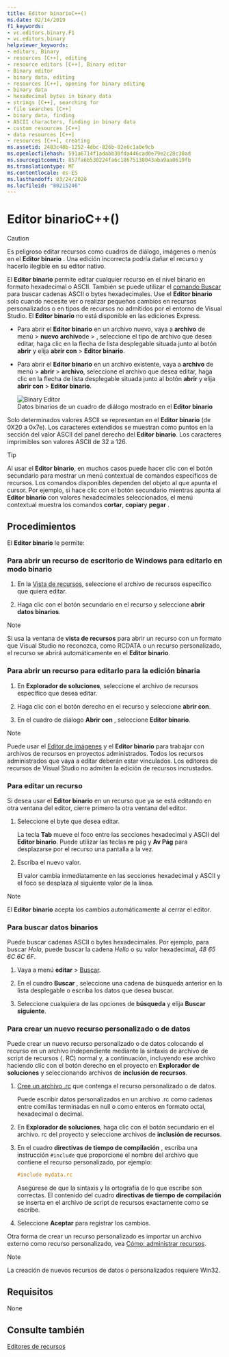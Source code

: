 ```yaml
---
title: Editor binarioC++()
ms.date: 02/14/2019
f1_keywords:
- vc.editors.binary.F1
- vc.editors.binary
helpviewer_keywords:
- editors, Binary
- resources [C++], editing
- resource editors [C++], Binary editor
- Binary editor
- binary data, editing
- resources [C++], opening for binary editing
- binary data
- hexadecimal bytes in binary data
- strings [C++], searching for
- file searches [C++]
- binary data, finding
- ASCII characters, finding in binary data
- custom resources [C++]
- data resources [C++]
- resources [C++], creating
ms.assetid: 2483c48b-1252-4dbc-826b-82e6c1a0e9cb
ms.openlocfilehash: 591a6714f1adabb30fda446cad0e79e2c28c30ad
ms.sourcegitcommit: 857fa6b530224fa6c18675138043aba9aa0619fb
ms.translationtype: MT
ms.contentlocale: es-ES
ms.lasthandoff: 03/24/2020
ms.locfileid: "80215246"
---
```

# <a name="binary-editor-c"></a>Editor binarioC++()

> [!CAUTION]
> Es peligroso editar recursos como cuadros de diálogo, imágenes o menús en el **Editor binario** . Una edición incorrecta podría dañar el recurso y hacerlo ilegible en su editor nativo.

El **Editor binario** permite editar cualquier recurso en el nivel binario en formato hexadecimal o ASCII. También se puede utilizar el [comando Buscar](/visualstudio/ide/reference/find-command) para buscar cadenas ASCII o bytes hexadecimales. Use el **Editor binario** solo cuando necesite ver o realizar pequeños cambios en recursos personalizados o en tipos de recursos no admitidos por el entorno de Visual Studio. El **Editor binario** no está disponible en las ediciones Express.

- Para abrir el **Editor binario** en un archivo nuevo, vaya a **archivo** de menú > **nuevo** **archivo**de > , seleccione el tipo de archivo que desea editar, haga clic en la flecha de lista desplegable situada junto al botón **abrir** y elija **abrir con** > **Editor binario**.

- Para abrir el **Editor binario** en un archivo existente, vaya a **archivo** de menú > **abrir** > **archivo**, seleccione el archivo que desea editar, haga clic en la flecha de lista desplegable situada junto al botón **abrir** y elija **abrir con** > **Editor binario**.

   ![Binary Editor](../mfc/media/vcbinaryeditor2.gif "vcBinaryEditor2")<br/>
   Datos binarios de un cuadro de diálogo mostrado en el **Editor binario**

Solo determinados valores ASCII se representan en el **Editor binario** (de 0X20 a 0x7e). Los caracteres extendidos se muestran como puntos en la sección del valor ASCII del panel derecho del **Editor binario**. Los caracteres imprimibles son valores ASCII de 32 a 126.

> [!TIP]
> Al usar el **Editor binario**, en muchos casos puede hacer clic con el botón secundario para mostrar un menú contextual de comandos específicos de recursos. Los comandos disponibles dependen del objeto al que apunta el cursor. Por ejemplo, si hace clic con el botón secundario mientras apunta al **Editor binario** con valores hexadecimales seleccionados, el menú contextual muestra los comandos **cortar**, **copiar**y **pegar** .

## <a name="how-to"></a>Procedimientos

El **Editor binario** le permite:

### <a name="to-open-a-windows-desktop-resource-for-binary-editing"></a>Para abrir un recurso de escritorio de Windows para editarlo en modo binario

1. En la [Vista de recursos](how-to-create-a-resource-script-file.md#create-resources), seleccione el archivo de recursos específico que quiera editar.

1. Haga clic con el botón secundario en el recurso y seleccione **abrir datos binarios**.

> [!NOTE]
> Si usa la ventana de **vista de recursos** para abrir un recurso con un formato que Visual Studio no reconozca, como RCDATA o un recurso personalizado, el recurso se abrirá automáticamente en el **Editor binario**.

### <a name="to-open-a-managed-resource-for-binary-editing"></a>Para abrir un recurso para editarlo para la edición binaria

1. En **Explorador de soluciones**, seleccione el archivo de recursos específico que desea editar.

1. Haga clic con el botón derecho en el recurso y seleccione **abrir con**.

1. En el cuadro de diálogo **Abrir con** , seleccione **Editor binario**.

> [!NOTE]
> Puede usar el [Editor de imágenes](../windows/image-editor-for-icons.md) y el **Editor binario** para trabajar con archivos de recursos en proyectos administrados. Todos los recursos administrados que vaya a editar deberán estar vinculados. Los editores de recursos de Visual Studio no admiten la edición de recursos incrustados.

### <a name="to-edit-a-resource"></a>Para editar un recurso

Si desea usar el **Editor binario** en un recurso que ya se está editando en otra ventana del editor, cierre primero la otra ventana del editor.

1. Seleccione el byte que desea editar.

   La tecla **Tab** mueve el foco entre las secciones hexadecimal y ASCII del **Editor binario**. Puede utilizar las teclas **re** pág y **Av Pág** para desplazarse por el recurso una pantalla a la vez.

1. Escriba el nuevo valor.

   El valor cambia inmediatamente en las secciones hexadecimal y ASCII y el foco se desplaza al siguiente valor de la línea.

> [!NOTE]
> El **Editor binario** acepta los cambios automáticamente al cerrar el editor.

### <a name="to-find-binary-data"></a>Para buscar datos binarios

Puede buscar cadenas ASCII o bytes hexadecimales. Por ejemplo, para buscar *Hola*, puede buscar la cadena *Hello* o su valor hexadecimal, *48 65 6C 6C 6F*.

1. Vaya a menú **editar** > [Buscar](/visualstudio/ide/reference/find-command).

1. En el cuadro **Buscar** , seleccione una cadena de búsqueda anterior en la lista desplegable o escriba los datos que desea buscar.

1. Seleccione cualquiera de las opciones de **búsqueda** y elija **Buscar siguiente**.

### <a name="to-create-a-new-custom-or-data-resource"></a>Para crear un nuevo recurso personalizado o de datos

Puede crear un nuevo recurso personalizado o de datos colocando el recurso en un archivo independiente mediante la sintaxis de archivo de script de recursos (. RC) normal y, a continuación, incluyendo ese archivo haciendo clic con el botón derecho en el proyecto en **Explorador de soluciones** y seleccionando archivos de **inclusión de recursos**.

1. [Cree un archivo .rc](../windows/how-to-create-a-resource-script-file.md) que contenga el recurso personalizado o de datos.

   Puede escribir datos personalizados en un archivo .rc como cadenas entre comillas terminadas en null o como enteros en formato octal, hexadecimal o decimal.

1. En **Explorador de soluciones**, haga clic con el botón secundario en el archivo. rc del proyecto y seleccione archivos de **inclusión de recursos**.

1. En el cuadro **directivas de tiempo de compilación** , escriba una instrucción `#include` que proporcione el nombre del archivo que contiene el recurso personalizado, por ejemplo:

    ```cpp
    #include mydata.rc
    ```

   Asegúrese de que la sintaxis y la ortografía de lo que escribe son correctas. El contenido del cuadro **directivas de tiempo de compilación** se inserta en el archivo de script de recursos exactamente como se escribe.

1. Seleccione **Aceptar** para registrar los cambios.

Otra forma de crear un recurso personalizado es importar un archivo externo como recurso personalizado, vea [Cómo: administrar recursos](../windows/how-to-import-and-export-resources.md).

> [!NOTE]
> La creación de nuevos recursos de datos o personalizados requiere Win32.

## <a name="requirements"></a>Requisitos

None

## <a name="see-also"></a>Consulte también

[Editores de recursos](../windows/resource-editors.md)

